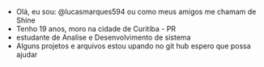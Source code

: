 - Olá, eu sou: @lucasmarques594 ou como meus amigos me chamam de Shine
- Tenho 19 anos, moro na cidade de Curitiba - PR
- estudante de Analise e Desenvolvimento de sistema
- Alguns projetos e arquivos estou upando no git hub espero que possa ajudar

